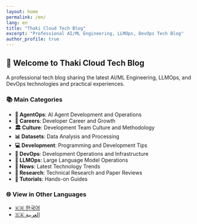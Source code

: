 ```yaml
---
layout: home
permalink: /en/
lang: en
title: "Thaki Cloud Tech Blog"
excerpt: "Professional AI/ML Engineering, LLMOps, DevOps Tech Blog"
author_profile: true
---
```


## 🚀 Welcome to Thaki Cloud Tech Blog

A professional tech blog sharing the latest AI/ML Engineering, LLMOps, and DevOps technologies and practical experiences.

### 📚 Main Categories

- **🤖 AgentOps**: AI Agent Development and Operations
- **💼 Careers**: Developer Career and Growth
- **🏛️ Culture**: Development Team Culture and Methodology
- **📊 Datasets**: Data Analysis and Processing
- **💻 Development**: Programming and Development Tips
- **🔧 DevOps**: Development Operations and Infrastructure
- **🧠 LLMOps**: Large Language Model Operations
- **📰 News**: Latest Technology Trends
- **🔬 Research**: Technical Research and Paper Reviews
- **📖 Tutorials**: Hands-on Guides

### 🌐 View in Other Languages

- [🇰🇷 한국어](/ko/)
- [🇸🇦 العربية](/ar/)
